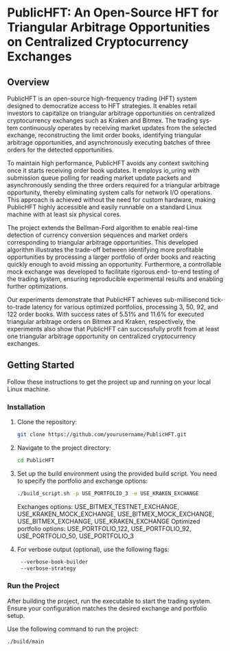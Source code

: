 # PublicHFT: An Open-Source HFT for Triangular Arbitrage Opportunities on Centralized Cryptocurrency Exchanges 

## Overview
PublicHFT is an open-source high-frequency trading (HFT) system designed to democratize access to HFT strategies. It enables retail investors to capitalize on triangular arbitrage opportunities on centralized cryptocurrency exchanges such as Kraken and Bitmex. The trading sys- tem continuously operates by receiving market updates from the selected exchange, reconstructing the limit order books, identifying triangular arbitrage opportunities, and asynchronously executing batches of three orders for the detected opportunities.

To maintain high performance, PublicHFT avoids any context switching once it starts receiving order book updates. It employs io_uring with submission queue polling for reading market update packets and asynchronously sending the three orders required for a triangular arbitrage opportunity, thereby eliminating system calls for network I/O operations. This approach is achieved without the need for custom hardware, making PublicHFT highly accessible and easily runnable on a standard Linux machine with at least six physical cores.

The project extends the Bellman-Ford algorithm to enable real-time detection of currency conversion sequences and market orders corresponding to triangular arbitrage opportunities. This developed algorithm illustrates the trade-off between identifying more profitable opportunities by processing a larger portfolio of order books and reacting quickly enough to avoid missing an opportunity. Furthermore, a controllable mock exchange was developed to facilitate rigorous end- to-end testing of the trading system, ensuring reproducible experimental results and enabling further optimizations.

Our experiments demonstrate that PublicHFT achieves sub-millisecond tick-to-trade latency for various optimized portfolios, processing 3, 50, 92, and 122 order books. With success rates of 5.51% and 11.6% for executed triangular arbitrage orders on Bitmex and Kraken, respectively, the experiments also show that PublicHFT can successfully profit from at least one triangular arbitrage opportunity on centralized cryptocurrency exchanges.

## Getting Started
Follow these instructions to get the project up and running on your local Linux machine.

### Installation

1. Clone the repository:

    ```bash
    git clone https://github.com/yourusername/PublicHFT.git
    ```

2. Navigate to the project directory:

    ```bash
    cd PublicHFT
    ```

3. Set up the build environment using the provided build script. You need to specify the portfolio and exchange options:

    ```bash
    ./build_script.sh -p USE_PORTFOLIO_3 -e USE_KRAKEN_EXCHANGE
    ```
    Exchanges options: USE_BITMEX_TESTNET_EXCHANGE, USE_KRAKEN_MOCK_EXCHANGE, USE_BITMEX_MOCK_EXCHANGE, USE_BITMEX_EXCHANGE, USE_KRAKEN_EXCHANGE
    Optimized portfolio options: USE_PORTFOLIO_122, USE_PORTFOLIO_92, USE_PORTFOLIO_50, USE_PORTFOLIO_3
4. For verbose output (optional), use the following flags:
   ```bash
    --verbose-book-builder
    --verbose-strategy
    ```

### Run the Project 
After building the project, run the executable to start the trading system. Ensure your configuration matches the desired exchange and portfolio setup.

Use the following command to run the project:

```bash
./build/main

